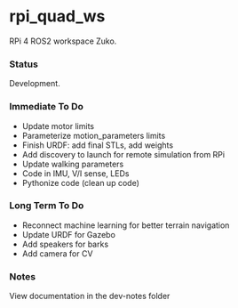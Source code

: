 # rpi_quad_ws
RPi 4 ROS2 workspace Zuko.

### Status

Development.

### Immediate To Do

- Update motor limits
- Parameterize motion_parameters limits
- Finish URDF: add final STLs, add weights
- Add discovery to launch for remote simulation from RPi
- Update walking parameters
- Code in IMU, V/I sense, LEDs
- Pythonize code (clean up code)

### Long Term To Do

- Reconnect machine learning for better terrain navigation
- Update URDF for Gazebo
- Add speakers for barks
- Add camera for CV

### Notes

View documentation in the dev-notes folder 
